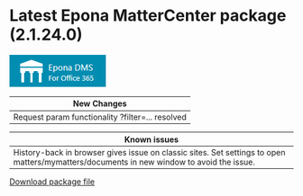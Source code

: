 <h1>Latest Epona MatterCenter package (2.1.24.0)</h1>
<img src="../EponaMC_logo.png">


|New Changes|
--- |
|Request param functionality ?filter=... resolved|



|Known issues|
--- |
|History-back in browser gives issue on classic sites. Set settings to open matters/mymatters/documents in new window to avoid the issue.|


<a href="./epona-dms-legal.sppkg" target="_blank">Download package file</a>